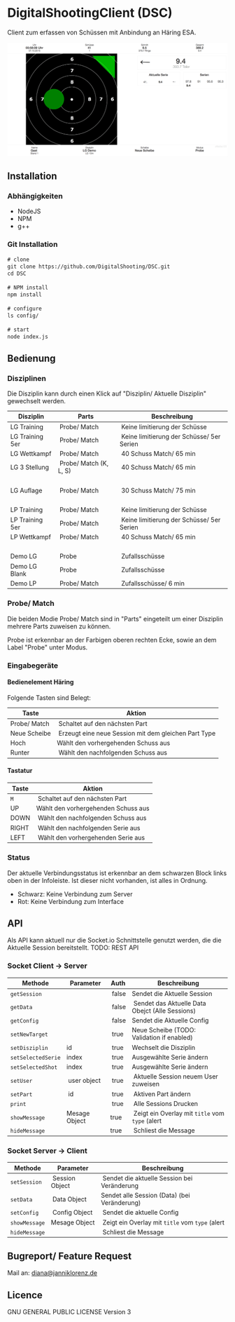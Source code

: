 # DigitalShootingClient (DSC)
Client zum erfassen von Schüssen mit Anbindung an Häring ESA.

![Demo](https://raw.githubusercontent.com/DigitalShooting/assets/master/DSC_1.gif)




## Installation

### Abhängigkeiten
- NodeJS
- NPM
- g++

### Git Installation
````
# clone
git clone https://github.com/DigitalShooting/DSC.git
cd DSC

# NPM install
npm install

# configure
ls config/

# start
node index.js
````



## Bedienung

### Disziplinen
Die Disziplin kann durch einen Klick auf "Disziplin/ Aktuelle Disziplin" gewechselt werden.

Disziplin 		| Parts 					| Beschreibung
----------------|---------------------------|------------------------------------------
LG Training 	| Probe/ Match 				| Keine limitierung der Schüsse
LG Training 5er | Probe/ Match 				| Keine limitierung der Schüsse/ 5er Serien
LG Wettkampf 	| Probe/ Match 				| 40 Schuss Match/ 65 min
LG 3 Stellung 	| Probe/ Match (K, L, S) 	| 40 Schuss Match/ 65 min
				 | 							| 
LG Auflage 		| Probe/ Match 				| 30 Schuss Match/ 75 min
				 | 							| 
LP Training 	| Probe/ Match 				| Keine limitierung der Schüsse
LP Training 5er | Probe/ Match 				| Keine limitierung der Schüsse/ 5er Serien
LP Wettkampf 	| Probe/ Match 				| 40 Schuss Match/ 65 min
				| 							| 
Demo LG 		| Probe 					| Zufallsschüsse
Demo LG Blank 	| Probe 					| Zufallsschüsse
Demo LP 		| Probe/ Match 				| Zufallsschüsse/ 6 min


### Probe/ Match
Die beiden Modie Probe/ Match sind in "Parts" eingeteilt um einer Disziplin mehrere  Parts zuweisen zu können.

Probe ist erkennbar an der Farbigen oberen rechten Ecke, sowie an dem Label "Probe" unter Modus.


### Eingabegeräte

#### Bedienelement Häring
Folgende Tasten sind Belegt:

Taste 			| Aktion
----------------|-----------------------------------------------------
Probe/ Match 	| Schaltet auf den nächsten Part
Neue Scheibe 	| Erzeugt eine neue Session mit dem gleichen Part Type
Hoch 			| Wählt den vorhergehenden Schuss aus
Runter 			| Wählt den nachfolgenden Schuss aus

#### Tastatur
Taste 			| Aktion
----------------|------------------------------------
`M` 			| Schaltet auf den nächsten Part
UP 				| Wählt den vorhergehenden Schuss aus
DOWN 			| Wählt den nachfolgenden Schuss aus
RIGHT 			| Wählt den nachfolgenden Serie aus
LEFT 			| Wählt den vorhergehenden Serie aus


### Status
Der aktuelle Verbindungsstatus ist erkennbar an dem schwarzen Block links oben in der Infoleiste. Ist dieser nicht vorhanden, ist alles in Ordnung.
- Schwarz: Keine Verbindung zum Server
- Rot: Keine Verbindung zum Interface




## API
Als API kann aktuell nur die Socket.io Schnittstelle genutzt werden, die die Aktuelle Session bereitstellt.
TODO: REST API

### Socket Client -> Server
Methode 			| Parameter		| Auth	| Beschreibung
--------------------|---------------|-------|------------------------------------------------
`getSession` 		| 				| false | Sendet die Aktuelle Session
`getData` 			| 				| false | Sendet das Aktuelle Data Obejct (Alle Sessions)
`getConfig` 		| 				| false | Sendet die Aktuelle Config
`setNewTarget` 		| 				| true 	| Neue Scheibe (TODO: Validation if enabled)
`setDisziplin` 		| id 			| true 	| Wechselt die Disziplin
`setSelectedSerie` 	| index 		| true 	| Ausgewählte Serie ändern
`setSelectedShot` 	| index 		| true 	| Ausgewählte Serie ändern
`setUser` 			| user object 	| true 	| Aktuelle Session neuem User zuweisen
`setPart` 			| id 			| true 	| Aktiven Part ändern
`print` 			| 				| true 	| Alle Sessions Drucken
`showMessage`		| Mesage Object	| true	| Zeigt ein Overlay mit `title` vom `type` (alert | default) an
`hideMessage`		|				| true	| Schliest die Message

### Socket Server -> Client
Methode 		| Parameter 		| Beschreibung
----------------|-------------------|---------------------------------------------
`setSession` 	| Session Object 	| Sendet die aktuelle Session bei Veränderung
`setData` 		| Data Object 		| Sendet alle Session (Data) (bei Veränderung)
`setConfig` 	| Config Object 	| Sendet die aktuelle Config
`showMessage`	| Mesage Object		| Zeigt ein Overlay mit `title` vom `type` (alert | default) an
`hideMessage`	|					| Schliest die Message




## Bugreport/ Feature Request
Mail an: diana@janniklorenz.de




## Licence
GNU GENERAL PUBLIC LICENSE Version 3
